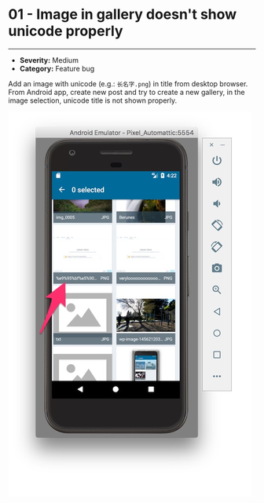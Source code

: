 # 01 - Image in gallery doesn't show unicode properly
----
- **Severity:** Medium
- **Category:** Feature bug


Add an image with unicode (e.g.: `长名字.png`) in title from desktop browser. From Android app, create new post and try to create a new gallery, in the image selection, unicode title is not shown properly.

![](/assets/unicode.jpg)